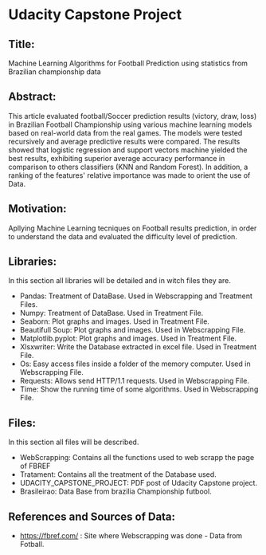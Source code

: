 # Udacity Capstone Project
## Title:
Machine Learning Algorithms for Football Prediction using statistics from Brazilian championship data

## Abstract: 
This article evaluated football/Soccer prediction results (victory, draw, loss) in Brazilian Football Championship using various machine learning models based on real-world data from the real games. The models were tested recursively and average predictive results were compared. The results showed that logistic regression and support vectors machine yielded the best results, exhibiting superior average accuracy performance in comparison to others classifiers (KNN and Random Forest). In addition, a ranking of the features' relative importance was made to orient the use of Data.

## Motivation: 
Apllying Machine Learning tecniques on Football results prediction, in order to understand the data and evaluated the difficulty level of prediction.

## Libraries:
In this section all libraries will be detailed and in witch files they are.

* Pandas: Treatment of DataBase. Used in Webscrapping and Treatment Files.
* Numpy: Treatment of DataBase. Used in Treatment File.
* Seaborn: Plot graphs and images. Used in Treatment File.
* Beautifull Soup: Plot graphs and images. Used in Webscrapping File.
* Matplotlib.pyplot: Plot graphs and images. Used in Treatment File.
* Xlsxwriter: Write the Database extracted in excel file. Used in Treatment File.
* Os: Easy access files inside a folder of the memory computer. Used in Webscrapping File.
* Requests: Allows send HTTP/1.1 requests. Used in Webscrapping File.
* Time: Show the running time of some algorithms. Used in Webscrapping File.

## Files:

In this section all files will be described.

* WebScrapping: Contains all the functions used to web scrapp the page of FBREF
* Tratament: Contains all the treatment of the Database used.
* UDACITY_CAPSTONE_PROJECT: PDF post of Udacity Capstone project.
* Brasileirao: Data Base from brazilia Championship futbool.


## References and Sources of Data:

* https://fbref.com/ : Site where Webscrapping was done - Data from Fotball.
